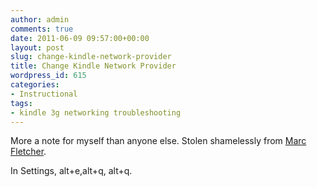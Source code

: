 ```yaml
---
author: admin
comments: true
date: 2011-06-09 09:57:00+00:00
layout: post
slug: change-kindle-network-provider
title: Change Kindle Network Provider
wordpress_id: 615
categories:
- Instructional
tags:
- kindle 3g networking troubleshooting
---
```


More a note for myself than anyone else. Stolen shamelessly from [Marc Fletcher](http://bit.ly/mxs3Cn).

In Settings, alt+e,alt+q, alt+q.

